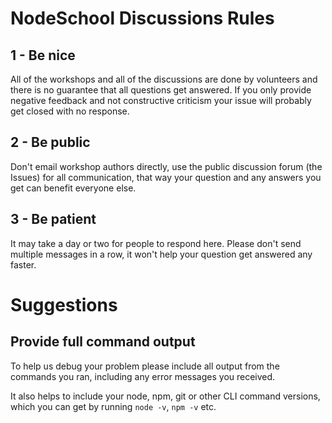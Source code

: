# NodeSchool Discussions Rules

## 1 - Be nice

All of the workshops and all of the discussions are done by volunteers and there is no guarantee that all questions get answered. If you only provide negative feedback and not constructive criticism your issue will probably get closed with no response.

## 2 - Be public

Don't email workshop authors directly, use the public discussion forum (the Issues) for all communication, that way your question and any answers you get can benefit everyone else.

## 3 - Be patient

It may take a day or two for people to respond here. Please don't send multiple messages in a row, it won't help your question get answered any faster.

# Suggestions

## Provide full command output

To help us debug your problem please include all output from the commands you ran, including any error messages you received.

It also helps to include your node, npm, git or other CLI command versions, which you can get by running `node -v`, `npm -v` etc.
